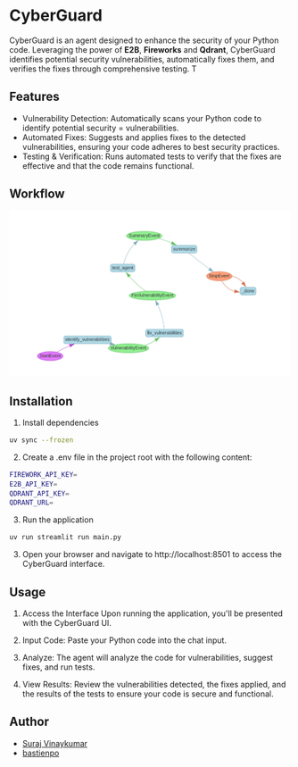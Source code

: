 # CyberGuard

CyberGuard is an  agent designed to enhance the security of your Python code. Leveraging the power of **E2B**, **Fireworks** and **Qdrant**, CyberGuard identifies potential security vulnerabilities, automatically fixes them, and verifies the fixes through comprehensive testing. T


## Features

- Vulnerability Detection: Automatically scans your Python code to identify potential security = vulnerabilities.
- Automated Fixes: Suggests and applies fixes to the detected vulnerabilities, ensuring your code adheres to best security practices.
- Testing & Verification: Runs automated tests to verify that the fixes are effective and that the code remains functional.

## Workflow

![CyberGuard Workflow](./assets/workflow.png)

## Installation

1. Install dependencies

```bash
uv sync --frozen
```

2. Create a .env file in the project root with the following content:
```bash
FIREWORK_API_KEY=
E2B_API_KEY=    
QDRANT_API_KEY=
QDRANT_URL=
```
3. Run the application
```bash
uv run streamlit run main.py
```

3. Open your browser and navigate to http://localhost:8501 to access the CyberGuard interface.

## Usage

1. Access the Interface
Upon running the application, you'll be presented with the CyberGuard UI.

2. Input Code: Paste your Python code into the chat input.

3. Analyze: The agent will analyze the code for vulnerabilities, suggest fixes, and run tests.

4. View Results: Review the vulnerabilities detected, the fixes applied, and the results of the tests to ensure your code is secure and functional.


## Author

- [Suraj Vinaykumar](https://github.com/Surajvinaykumar)
- [bastienpo](https://github.com/bastienpo/)